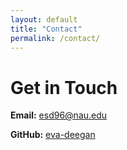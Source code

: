 ```yaml
---
layout: default
title: "Contact"
permalink: /contact/
---
```


# Get in Touch

**Email:** [esd96@nau.edu](mailto:esd96@nau.edu)

**GitHub:** [eva-deegan](https://github.com/eva-deegan)

